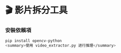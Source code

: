 # 🎬 影片拆分工具
### 安裝依賴項
```bash
pip install opencv-python
<summary>使用 video_extractor.py 进行推理</summary>
